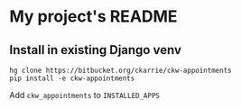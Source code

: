 # My project's README

## Install in existing Django venv

```
hg clone https://bitbucket.org/ckarrie/ckw-appointments
pip install -e ckw-appointments
```
Add ```ckw_appointments``` to ```INSTALLED_APPS```

